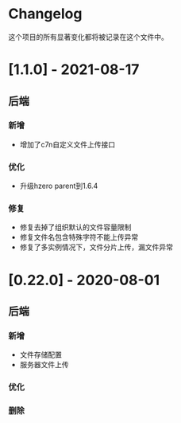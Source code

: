 # Changelog

这个项目的所有显著变化都将被记录在这个文件中。

# [1.1.0] - 2021-08-17

## 后端
### 新增
- 增加了c7n自定义文件上传接口

### 优化
- 升级hzero parent到1.6.4

### 修复
- 修复去掉了组织默认的文件容量限制
- 修复文件名包含特殊字符不能上传异常
- 修复了多实例情况下，文件分片上传，漏文件异常

# [0.22.0] - 2020-08-01

## 后端
### 新增
- 文件存储配置
- 服务器文件上传
### 优化


### 删除

